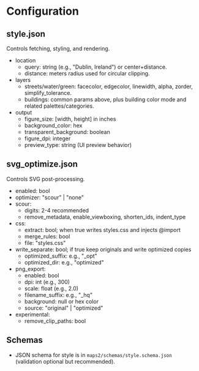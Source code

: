 # Configuration

## style.json
Controls fetching, styling, and rendering.

- location
  - query: string (e.g., "Dublin, Ireland") or center+distance.
  - distance: meters radius used for circular clipping.
- layers
  - streets/water/green: facecolor, edgecolor, linewidth, alpha, zorder, simplify_tolerance.
  - buildings: common params above, plus building color mode and related palettes/categories.
- output
  - figure_size: [width, height] in inches
  - background_color: hex
  - transparent_background: boolean
  - figure_dpi: integer
  - preview_type: string (UI preview behavior)

## svg_optimize.json
Controls SVG post-processing.

- enabled: bool
- optimizer: "scour" | "none"
- scour:
  - digits: 2-4 recommended
  - remove_metadata, enable_viewboxing, shorten_ids, indent_type
- css:
  - extract: bool; when true writes styles.css and injects @import
  - merge_rules: bool
  - file: "styles.css"
- write_separate: bool; if true keep originals and write optimized copies
  - optimized_suffix: e.g., "_opt"
  - optimized_dir: e.g., "optimized"
- png_export:
  - enabled: bool
  - dpi: int (e.g., 300)
  - scale: float (e.g., 2.0)
  - filename_suffix: e.g., "_hq"
  - background: null or hex color
  - source: "original" | "optimized"
- experimental:
  - remove_clip_paths: bool

## Schemas
- JSON schema for style is in `maps2/schemas/style.schema.json` (validation optional but recommended).
